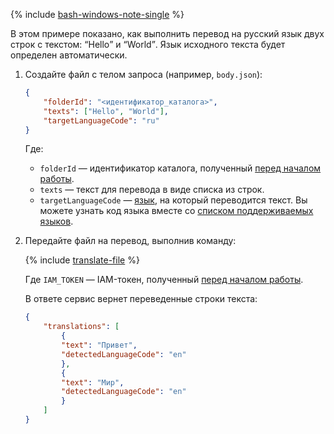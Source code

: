 {% include [bash-windows-note-single](bash-windows-note-single.md) %}

В этом примере показано, как выполнить перевод на русский язык двух строк с текстом: <q>Hello</q> и <q>World</q>. Язык исходного текста будет определен автоматически.

1. Создайте файл с телом запроса (например, `body.json`):

    ```json
    {
        "folderId": "<идентификатор_каталога>",
        "texts": ["Hello", "World"],
        "targetLanguageCode": "ru"
    }
    ```

    Где:

    * `folderId` — идентификатор каталога, полученный [перед началом работы](#before-begin).
    * `texts` — текст для перевода в виде списка из строк.
    * `targetLanguageCode` — [язык](../../translate/concepts/supported-languages.md), на который переводится текст. Вы можете узнать код языка вместе со [списком поддерживаемых языков](../../translate/operations/list.md).

1. Передайте файл на перевод, выполнив команду:

    {% include [translate-file](translate-file.md) %}

    Где `IAM_TOKEN` — IAM-токен, полученный [перед началом работы](#before-begin).

    В ответе сервис вернет переведенные строки текста:
    ```json
    {
        "translations": [
            {
            "text": "Привет",
            "detectedLanguageCode": "en"
            },
            {
            "text": "Мир",
            "detectedLanguageCode": "en"
            }
        ]
    }
    ```